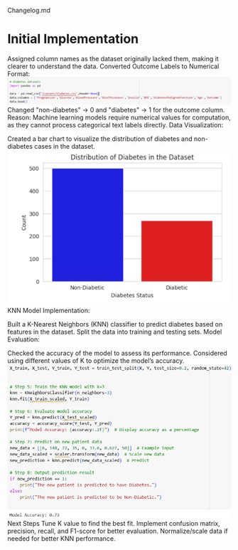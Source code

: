 Changelog.md
# Initial Implementation

Assigned  column names as the dataset originally lacked them, making it clearer to understand the data.
Converted Outcome Labels to Numerical Format:
 ![image alt](https://github.com/Omorusi/K-Nearest-Neighbour/blob/main/Screenshot%202025-03-03%20121322.png?raw=true)
Changed "non-diabetes" → 0 and "diabetes" → 1 for the outcome column.
Reason: Machine learning models require numerical values for computation, as they cannot process categorical text labels directly.
Data Visualization:

Created a bar chart to visualize the distribution of diabetes and non-diabetes cases in the dataset.
 ![image alt](https://github.com/Omorusi/K-Nearest-Neighbour/blob/main/Screenshot%202025-03-03%20122042.png?raw=true)
KNN Model Implementation:

Built a K-Nearest Neighbors (KNN) classifier to predict diabetes based on features in the dataset.
Split the data into training and testing sets.
Model Evaluation:

Checked the accuracy of the model to assess its performance.
Considered using different values of K to optimize the model’s accuracy.
 ![image alt](https://github.com/Omorusi/K-Nearest-Neighbour/blob/main/Screenshot%202025-03-03%20232234.png?raw=true)
Next Steps
Tune K value to find the best fit.
Implement confusion matrix, precision, recall, and F1-score for better evaluation.
Normalize/scale data if needed for better KNN performance.
